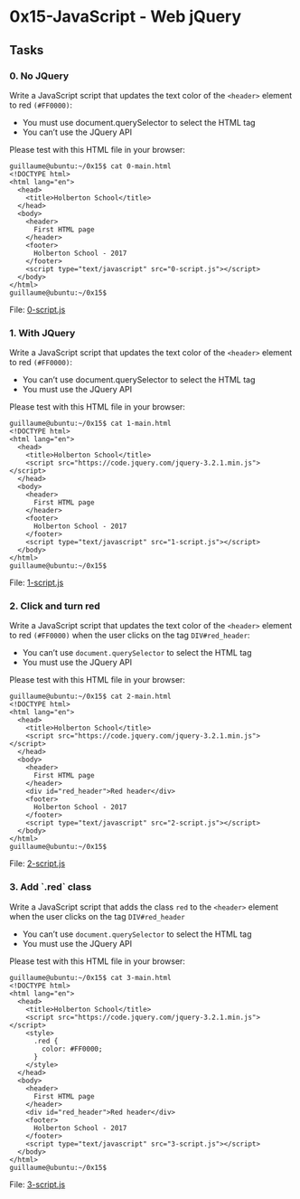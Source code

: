 # 0x15-JavaScript - Web jQuery

## Tasks

### 0. No JQuery
Write a JavaScript script that updates the text color of the `<header>` element to red `(#FF0000)`:

  - You must use document.querySelector to select the HTML tag
  - You can’t use the JQuery API </br>

Please test with this HTML file in your browser:
```
guillaume@ubuntu:~/0x15$ cat 0-main.html
<!DOCTYPE html>
<html lang="en">
  <head>
    <title>Holberton School</title>
  </head>
  <body>
    <header> 
      First HTML page
    </header>
    <footer>
      Holberton School - 2017
    </footer>
    <script type="text/javascript" src="0-script.js"></script>
  </body>
</html>
guillaume@ubuntu:~/0x15$ 
```
File: [0-script.js](0-script.js)

### 1. With JQuery
Write a JavaScript script that updates the text color of the `<header>` element to red `(#FF0000)`:

  - You can’t use document.querySelector to select the HTML tag
  - You must use the JQuery API </br>

Please test with this HTML file in your browser:
```
guillaume@ubuntu:~/0x15$ cat 1-main.html 
<!DOCTYPE html>
<html lang="en">
  <head>
    <title>Holberton School</title>
    <script src="https://code.jquery.com/jquery-3.2.1.min.js"></script>
  </head>
  <body>
    <header> 
      First HTML page
    </header>
    <footer>
      Holberton School - 2017
    </footer>
    <script type="text/javascript" src="1-script.js"></script>
  </body>
</html>
guillaume@ubuntu:~/0x15$ 
```
File: [1-script.js](1-script.js)

### 2. Click and turn red
Write a JavaScript script that updates the text color of the `<header>` element to red `(#FF0000)` when the user clicks on the tag `DIV#red_header`:

  - You can’t use `document.querySelector` to select the HTML tag
  - You must use the JQuery API

Please test with this HTML file in your browser:
```
guillaume@ubuntu:~/0x15$ cat 2-main.html 
<!DOCTYPE html>
<html lang="en">
  <head>
    <title>Holberton School</title>
    <script src="https://code.jquery.com/jquery-3.2.1.min.js"></script>
  </head>
  <body>
    <header> 
      First HTML page
    </header>
    <div id="red_header">Red header</div>
    <footer>
      Holberton School - 2017
    </footer>
    <script type="text/javascript" src="2-script.js"></script>
  </body>
</html>
guillaume@ubuntu:~/0x15$ 
```
File: [2-script.js](2-script.js)

### 3. Add \`.red\` class

Write a JavaScript script that adds the class `red` to the `<header>` element when the user clicks on the tag `DIV#red_header`

  - You can’t use `document.querySelector` to select the HTML tag
  - You must use the JQuery API

Please test with this HTML file in your browser:
```
guillaume@ubuntu:~/0x15$ cat 3-main.html 
<!DOCTYPE html>
<html lang="en">
  <head>
    <title>Holberton School</title>
    <script src="https://code.jquery.com/jquery-3.2.1.min.js"></script>
    <style>
      .red {
        color: #FF0000;
      }
    </style>
  </head>
  <body>
    <header> 
      First HTML page
    </header>
    <div id="red_header">Red header</div>
    <footer>
      Holberton School - 2017
    </footer>
    <script type="text/javascript" src="3-script.js"></script>
  </body>
</html>
guillaume@ubuntu:~/0x15$ 
```
File: [3-script.js](3-script.js)

